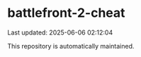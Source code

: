 # battlefront-2-cheat

Last updated: 2025-06-06 02:12:04

This repository is automatically maintained.
